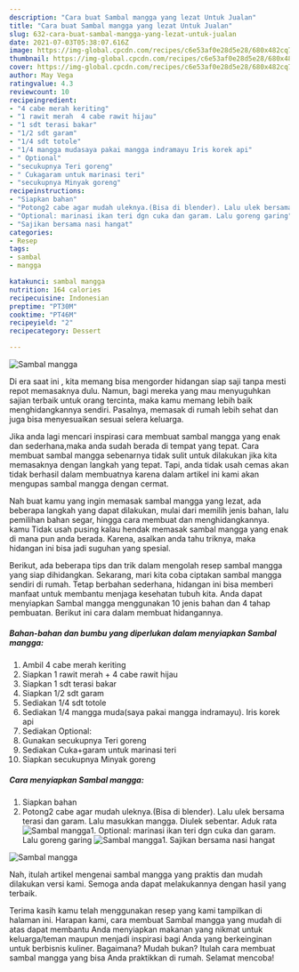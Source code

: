 ```yaml
---
description: "Cara buat Sambal mangga yang lezat Untuk Jualan"
title: "Cara buat Sambal mangga yang lezat Untuk Jualan"
slug: 632-cara-buat-sambal-mangga-yang-lezat-untuk-jualan
date: 2021-07-03T05:38:07.616Z
image: https://img-global.cpcdn.com/recipes/c6e53af0e28d5e28/680x482cq70/sambal-mangga-foto-resep-utama.jpg
thumbnail: https://img-global.cpcdn.com/recipes/c6e53af0e28d5e28/680x482cq70/sambal-mangga-foto-resep-utama.jpg
cover: https://img-global.cpcdn.com/recipes/c6e53af0e28d5e28/680x482cq70/sambal-mangga-foto-resep-utama.jpg
author: May Vega
ratingvalue: 4.3
reviewcount: 10
recipeingredient:
- "4 cabe merah keriting"
- "1 rawit merah  4 cabe rawit hijau"
- "1 sdt terasi bakar"
- "1/2 sdt garam"
- "1/4 sdt totole"
- "1/4 mangga mudasaya pakai mangga indramayu Iris korek api"
- " Optional"
- "secukupnya Teri goreng"
- " Cukagaram untuk marinasi teri"
- "secukupnya Minyak goreng"
recipeinstructions:
- "Siapkan bahan"
- "Potong2 cabe agar mudah uleknya.(Bisa di blender). Lalu ulek bersama terasi dan garam. Lalu masukkan mangga. Diulek sebentar. Aduk rata"
- "Optional: marinasi ikan teri dgn cuka dan garam. Lalu goreng garing"
- "Sajikan bersama nasi hangat"
categories:
- Resep
tags:
- sambal
- mangga

katakunci: sambal mangga 
nutrition: 164 calories
recipecuisine: Indonesian
preptime: "PT30M"
cooktime: "PT46M"
recipeyield: "2"
recipecategory: Dessert

---
```



![Sambal mangga](https://img-global.cpcdn.com/recipes/c6e53af0e28d5e28/680x482cq70/sambal-mangga-foto-resep-utama.jpg)

Di era  saat ini , kita memang bisa mengorder hidangan siap saji tanpa mesti repot memasaknya dulu. Namun, bagi mereka yang mau menyuguhkan sajian terbaik untuk orang tercinta, maka kamu memang lebih baik menghidangkannya sendiri. Pasalnya, memasak di rumah lebih sehat dan juga bisa menyesuaikan sesuai selera keluarga.

Jika anda lagi mencari inspirasi cara membuat sambal mangga yang enak dan sederhana,maka anda sudah berada di tempat yang tepat. Cara membuat sambal mangga  sebenarnya tidak sulit untuk dilakukan jika kita memasaknya dengan langkah yang tepat. Tapi, anda tidak usah cemas akan tidak berhasil dalam membuatnya 
karena dalam artikel ini kami akan mengupas sambal mangga dengan cermat.  



Nah buat kamu yang ingin memasak sambal mangga yang lezat, ada beberapa langkah yang dapat dilakukan, mulai dari memilih jenis bahan, lalu pemilihan bahan segar, hingga cara membuat dan menghidangkannya. kamu Tidak usah pusing kalau hendak memasak sambal mangga yang enak di mana pun anda berada. Karena, asalkan anda  tahu triknya, maka hidangan ini bisa jadi suguhan yang spesial.

Berikut, ada beberapa tips dan trik dalam mengolah resep sambal mangga yang siap dihidangkan. Sekarang, mari kita coba ciptakan sambal mangga sendiri di rumah. Tetap berbahan sederhana, hidangan ini bisa memberi manfaat untuk membantu menjaga kesehatan tubuh kita. Anda dapat menyiapkan Sambal mangga menggunakan 10 jenis bahan dan 4 tahap pembuatan. Berikut ini cara dalam membuat hidangannya.

<!--inarticleads1-->

##### Bahan-bahan dan bumbu yang diperlukan dalam menyiapkan Sambal mangga:

1. Ambil 4 cabe merah keriting
1. Siapkan 1 rawit merah + 4 cabe rawit hijau
1. Siapkan 1 sdt terasi bakar
1. Siapkan 1/2 sdt garam
1. Sediakan 1/4 sdt totole
1. Sediakan 1/4 mangga muda(saya pakai mangga indramayu). Iris korek api
1. Sediakan  Optional:
1. Gunakan secukupnya Teri goreng
1. Sediakan  Cuka+garam untuk marinasi teri
1. Siapkan secukupnya Minyak goreng




<!--inarticleads2-->

##### Cara menyiapkan Sambal mangga:

1. Siapkan bahan
1. Potong2 cabe agar mudah uleknya.(Bisa di blender). Lalu ulek bersama terasi dan garam. Lalu masukkan mangga. Diulek sebentar. Aduk rata
<img src="//assets-global.cpcdn.com/assets/icons/button_play-2c75c40dde080a61004c1f40b05d8f140eaff45d7e9e6481dc71c63d2e7c4909.png" alt="Sambal mangga">1. Optional: marinasi ikan teri dgn cuka dan garam. Lalu goreng garing
<img src="//assets-global.cpcdn.com/assets/icons/button_play-2c75c40dde080a61004c1f40b05d8f140eaff45d7e9e6481dc71c63d2e7c4909.png" alt="Sambal mangga">1. Sajikan bersama nasi hangat
<img src="//assets-global.cpcdn.com/assets/icons/button_play-2c75c40dde080a61004c1f40b05d8f140eaff45d7e9e6481dc71c63d2e7c4909.png" alt="Sambal mangga">



Nah, itulah artikel mengenai  sambal mangga  yang praktis dan mudah dilakukan versi kami. Semoga anda dapat melakukannya dengan hasil yang terbaik. 

Terima kasih kamu telah menggunakan resep yang kami tampilkan di halaman ini. Harapan kami, cara membuat  Sambal mangga yang mudah di atas dapat membantu Anda menyiapkan makanan yang nikmat untuk keluarga/teman maupun menjadi inspirasi bagi Anda yang berkeinginan untuk berbisnis kuliner. Bagaimana? Mudah bukan? Itulah cara membuat sambal mangga yang bisa Anda praktikkan di rumah. Selamat mencoba!

